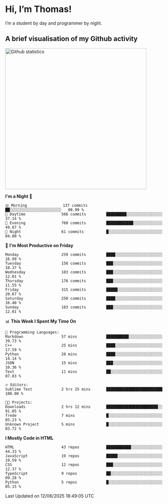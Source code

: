 # Hi, I’m Thomas!
I’m a student by day and programmer by night.

## A brief visualisation of my Github activity

<img title="My Github statistics" alt="Github statistics" width="450px" src="https://github-readme-stats.vercel.app/api?username=thomasrettig&show_icons=true&include_all_commits=true&count_private=true&&hide=issues&theme=tokyonight&border_radius=6px"/>

<!--START_SECTION:waka-->
**I'm a Night 🦉** 

```text
🌞 Morning                137 commits         ██░░░░░░░░░░░░░░░░░░░░░░░   08.99 % 
🌆 Daytime                566 commits         █████████░░░░░░░░░░░░░░░░   37.14 % 
🌃 Evening                760 commits         ████████████░░░░░░░░░░░░░   49.87 % 
🌙 Night                  61 commits          █░░░░░░░░░░░░░░░░░░░░░░░░   04.00 % 
```
📅 **I'm Most Productive on Friday** 

```text
Monday                   259 commits         ████░░░░░░░░░░░░░░░░░░░░░   16.99 % 
Tuesday                  158 commits         ███░░░░░░░░░░░░░░░░░░░░░░   10.37 % 
Wednesday                183 commits         ███░░░░░░░░░░░░░░░░░░░░░░   12.01 % 
Thursday                 176 commits         ███░░░░░░░░░░░░░░░░░░░░░░   11.55 % 
Friday                   315 commits         █████░░░░░░░░░░░░░░░░░░░░   20.67 % 
Saturday                 250 commits         ████░░░░░░░░░░░░░░░░░░░░░   16.40 % 
Sunday                   183 commits         ███░░░░░░░░░░░░░░░░░░░░░░   12.01 % 
```


📊 **This Week I Spent My Time On** 

```text
💬 Programming Languages: 
Markdown                 57 mins             ██████████░░░░░░░░░░░░░░░   39.73 % 
C++                      25 mins             ████░░░░░░░░░░░░░░░░░░░░░   17.59 % 
Python                   20 mins             ████░░░░░░░░░░░░░░░░░░░░░   14.14 % 
JSON                     15 mins             ███░░░░░░░░░░░░░░░░░░░░░░   10.36 % 
Text                     11 mins             ██░░░░░░░░░░░░░░░░░░░░░░░   07.83 % 

🔥 Editors: 
Sublime Text             2 hrs 25 mins       █████████████████████████   100.00 % 

🐱‍💻 Projects: 
Downloads                2 hrs 12 mins       ███████████████████████░░   91.05 % 
frede                    7 mins              █░░░░░░░░░░░░░░░░░░░░░░░░   05.23 % 
Unknown Project          5 mins              █░░░░░░░░░░░░░░░░░░░░░░░░   03.72 % 
```

**I Mostly Code in HTML** 

```text
HTML                     43 repos            ███████████░░░░░░░░░░░░░░   44.33 % 
JavaScript               19 repos            █████░░░░░░░░░░░░░░░░░░░░   19.59 % 
CSS                      12 repos            ███░░░░░░░░░░░░░░░░░░░░░░   12.37 % 
TypeScript               9 repos             ██░░░░░░░░░░░░░░░░░░░░░░░   09.28 % 
Python                   5 repos             █░░░░░░░░░░░░░░░░░░░░░░░░   05.15 % 
```




 Last Updated on 12/06/2025 18:49:05 UTC
<!--END_SECTION:waka-->
